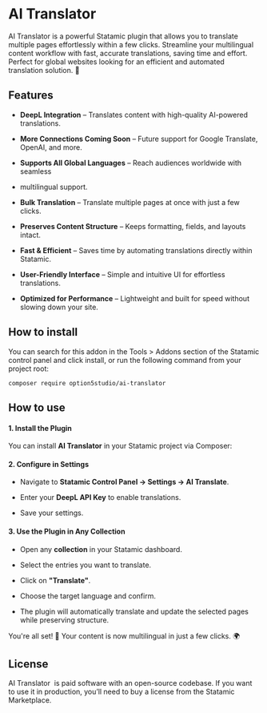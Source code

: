 # AI Translator

AI Translator is a powerful Statamic plugin that allows you to translate multiple pages effortlessly within a few clicks. Streamline your multilingual content workflow with fast, accurate translations, saving time and effort. Perfect for global websites looking for an efficient and automated translation solution. 🚀



## Features

- **DeepL Integration** – Translates content with high-quality AI-powered translations.

- **More Connections Coming Soon** – Future support for Google Translate, OpenAI, and more.

- **Supports All Global Languages** – Reach audiences worldwide with seamless 

- multilingual support.

- **Bulk Translation** – Translate multiple pages at once with just a few clicks.

- **Preserves Content Structure** – Keeps formatting, fields, and layouts intact.

- **Fast & Efficient** – Saves time by automating translations directly within Statamic.

- **User-Friendly Interface** – Simple and intuitive UI for effortless translations.

- **Optimized for Performance** – Lightweight and built for speed without slowing down your site.


## How to install

You can search for this addon in the Tools > Addons section of the Statamic control panel and click install, or run the following command from your project root:


```
composer require option5studio/ai-translator
```


## How to use

#### **1. Install the Plugin**

You can install **AI Translator** in your Statamic project via Composer:


#### **2. Configure in Settings**

- Navigate to **Statamic Control Panel → Settings → AI Translate**.

- Enter your **DeepL API Key** to enable translations.

- Save your settings.


#### **3. Use the Plugin in Any Collection**

- Open any **collection** in your Statamic dashboard.

- Select the entries you want to translate.

- Click on **"Translate"**.

- Choose the target language and confirm.

- The plugin will automatically translate and update the selected pages while preserving structure.

You're all set! 🎉 Your content is now multilingual in just a few clicks. 🌍


## License

AI Translator  is paid software with an open-source codebase. If you want to use it in production, you’ll need to buy a license from the Statamic Marketplace.
